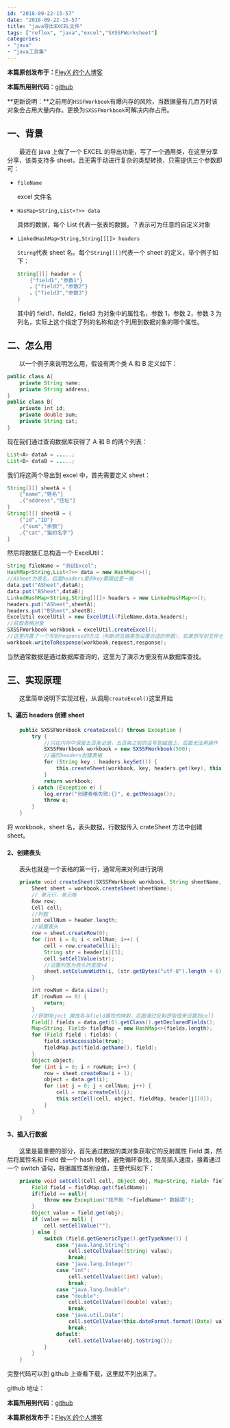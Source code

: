 ```yaml
---
id: "2018-09-22-15-57"
date: "2018-09-22-15-57"
title: "java导出EXCEL文件"
tags: ["reflex", "java","excel","SXSSFWorksheet"]
categories: 
- "java"
- "java工具集"
---
```


**本篇原创发布于：**[FleyX 的个人博客](tapme.top/blog/detail/2018-09-22-15-57)

**本篇所用到代码**：[github](https://github.com/FleyX/demo-project/blob/master/%E6%9D%82%E9%A1%B9/excel%E5%AF%BC%E5%87%BA.java)

**更新说明：**之前用的`HSSFWorkbook`有爆内存的风险，当数据量有几百万时该对象会占用大量内存。更换为`SXSSFWorkbook`可解决内存占用。

## 一、背景

&emsp;&emsp;最近在 java 上做了一个 EXCEL 的导出功能，写了一个通用类，在这里分享分享，该类支持多 sheet，且无需手动进行复杂的类型转换，只需提供三个参数即可：

- `fileName`

  excel 文件名

- `HasMap<String,List<?>> data`

  具体的数据，每个 List 代表一张表的数据，？表示可为任意的自定义对象

- `LinkedHashMap<String,String[][]> headers`

  `Stirng`代表 sheet 名。每个`String[][]`代表一个 sheet 的定义，举个例子如下：

  ```java
  String[][] header = {
      {"field1","参数1"}
      ，{"field2","参数2"}
      ，{"field3","参数3"}
  }
  ```

  其中的 field1，field2，field3 为对象中的属性名，参数 1，参数 2，参数 3 为列名，实际上这个指定了列的名称和这个列用到数据对象的哪个属性。

<!-- more -->

## 二、怎么用

&emsp;&emsp;以一个例子来说明怎么用，假设有两个类 A 和 B 定义如下：

```java
public class A{
    private String name;
    private String address;
}
public class B{
    private int id;
    private double sum;
    private String cat;
}
```

现在我们通过查询数据库获得了 A 和 B 的两个列表：

```java
List<A> dataA = .....;
List<B> dataB = .....;
```

我们将这两个导出到 excel 中，首先需要定义 sheet：

```java
String[][] sheetA = {
    {"name","姓名"}
    ,{"address","住址"}
}
String[][] sheetB = {
    {"id","ID"}
    ,{"sum","余额"}
    ,{"cat","猫的名字"}
}
```

然后将数据汇总构造一个 ExcelUtil：

```java
String fileName = "测试Excel";
HashMap<String,List<?>> data = new HashMap<>();
//ASheet为表名，后面headers里的key要跟这里一致
data.put("ASheet",dataA);
data.put("BSheet",dataB);
LinkedHashMap<String,String[][]> headers = new LinkedHashMap<>();
headers.put("ASheet",sheetA);
headers.put("BSheet",sheetB);
ExcelUtil excelUtil = new ExcelUtil(fileName,data,headers);
//获取表格对象
SXSSFWorkbook workbook = excelUtil.createExcel();
//这里内置了一个写到response的方法（判断浏览器类型设置合适的参数），如果想写到文件也是类似的
workbook.writeToResponse(workbook,request,response);
```

当然通常数据是通过数据库查询的，这里为了演示方便没有从数据库查找。

## 三、实现原理

&emsp;&emsp;这里简单说明下实现过程，从调用`createExcel()`这里开始

#### 1、遍历 headers 创建 sheet

```java
    public SXSSFWorkbook createExcel() throws Exception {
        try {
            //只在内存中保留五百条记录，五百条之前的会写到磁盘上，后面无法再操作
            SXSSFWorkbook workbook = new SXSSFWorkbook(500);
            //遍历headers创建表格
            for (String key : headers.keySet()) {
                this.createSheet(workbook, key, headers.get(key), this.data.get(key));
            }
            return workbook;
        } catch (Exception e) {
            log.error("创建表格失败:{}", e.getMessage());
            throw e;
        }
    }
```

将 workbook，sheet 名，表头数据，行数据传入 crateSheet 方法中创建 sheet。

#### 2、创建表头

&emsp;&emsp;表头也就是一个表格的第一行，通常用来对列进行说明

```java
    private void createSheet(SXSSFWorkbook workbook, String sheetName, String[][] header, List<?> data) throws Exception {
        Sheet sheet = workbook.createSheet(sheetName);
        // 单元行，单元格
        Row row;
        Cell cell;
        //列数
        int cellNum = header.length;
        //设置表头
        row = sheet.createRow(0);
        for (int i = 0; i < cellNum; i++) {
            cell = row.createCell(i);
            String str = header[i][1];
            cell.setCellValue(str);
            //设置列宽为表头的宽度+4
            sheet.setColumnWidth(i, (str.getBytes("utf-8").length + 6) * 256);
        }

        int rowNum = data.size();
        if (rowNum == 0) {
            return;
        }
        //获取Object 属性名与field属性的映射，后面通过反射获取值来设置到cell
        Field[] fields = data.get(0).getClass().getDeclaredFields();
        Map<String, Field> fieldMap = new HashMap<>(fields.length);
        for (Field field : fields) {
            field.setAccessible(true);
            fieldMap.put(field.getName(), field);
        }
        Object object;
        for (int i = 0; i < rowNum; i++) {
            row = sheet.createRow(i + 1);
            object = data.get(i);
            for (int j = 0; j < cellNum; j++) {
                cell = row.createCell(j);
                this.setCell(cell, object, fieldMap, header[j][0]);
            }
        }
    }
```

#### 3、插入行数据

&emsp;&emsp;这里是最重要的部分，首先通过数据的类对象获取它的反射属性 Field 类，然后将属性名和 Field 做一个 hash 映射，避免循环查找，提高插入速度，接着通过一个 switch 语句，根据属性类别设值，主要代码如下：

```java
    private void setCell(Cell cell, Object obj, Map<String, Field> fieldMap, String fieldName) throws Exception {
        Field field = fieldMap.get(fieldName);
        if(field == null){
            throw new Exception("找不到 "+fieldName+" 数据项");
        }
        Object value = field.get(obj);
        if (value == null) {
            cell.setCellValue("");
        } else {
            switch (field.getGenericType().getTypeName()) {
                case "java.lang.String":
                    cell.setCellValue((String) value);
                    break;
                case "java.lang.Integer":
                case "int":
                    cell.setCellValue((int) value);
                    break;
                case "java.lang.Double":
                case "double":
                    cell.setCellValue((double) value);
                    break;
                case "java.util.Date":
                    cell.setCellValue(this.dateFormat.format((Date) value));
                    break;
                default:
                    cell.setCellValue(obj.toString());
            }
        }
    }
```

完整代码可以到 github 上查看下载，这里就不列出来了。

github 地址：

**本篇所用到代码**：[github](https://github.com/FleyX/demo-project/blob/master/%E6%9D%82%E9%A1%B9/excel%E5%AF%BC%E5%87%BA.java)

**本篇原创发布于：**[FleyX 的个人博客](tapme.top/blog/detail/2018-09-22-15-57)
